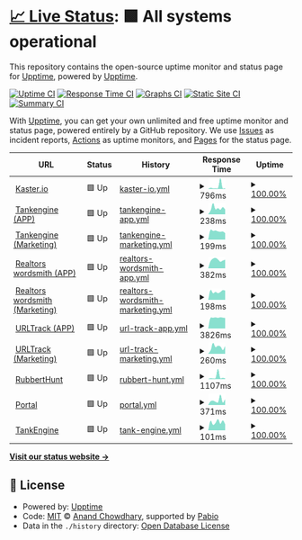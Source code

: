 # [📈 Live Status](https://upptime.github.io/upptime): <!--live status--> **🟩 All systems operational**

This repository contains the open-source uptime monitor and status page for [Upptime](https://upptime.js.org), powered by [Upptime](https://github.com/upptime/upptime).

[![Uptime CI](https://github.com/kaster-io/upptime/workflows/Uptime%20CI/badge.svg)](https://github.com/kaster-io/upptime/actions?query=workflow%3A%22Uptime+CI%22)
[![Response Time CI](https://github.com/kaster-io/upptime/workflows/Response%20Time%20CI/badge.svg)](https://github.com/kaster-io/upptime/actions?query=workflow%3A%22Response+Time+CI%22)
[![Graphs CI](https://github.com/kaster-io/upptime/workflows/Graphs%20CI/badge.svg)](https://github.com/kaster-io/upptime/actions?query=workflow%3A%22Graphs+CI%22)
[![Static Site CI](https://github.com/kaster-io/upptime/workflows/Static%20Site%20CI/badge.svg)](https://github.com/kaster-io/upptime/actions?query=workflow%3A%22Static+Site+CI%22)
[![Summary CI](https://github.com/kaster-io/upptime/workflows/Summary%20CI/badge.svg)](https://github.com/kaster-io/upptime/actions?query=workflow%3A%22Summary+CI%22)

With [Upptime](https://upptime.js.org), you can get your own unlimited and free uptime monitor and status page, powered entirely by a GitHub repository. We use [Issues](https://github.com/upptime/upptime/issues) as incident reports, [Actions](https://github.com/kaster-io/upptime/actions) as uptime monitors, and [Pages](https://upptime.github.io/upptime) for the status page.

<!--start: status pages-->
<!-- This summary is generated by Upptime (https://github.com/upptime/upptime) -->
<!-- Do not edit this manually, your changes will be overwritten -->
<!-- prettier-ignore -->
| URL | Status | History | Response Time | Uptime |
| --- | ------ | ------- | ------------- | ------ |
| <img alt="" src="https://icons.duckduckgo.com/ip3/kaster.io.ico" height="13"> [Kaster.io](https://kaster.io/) | 🟩 Up | [kaster-io.yml](https://github.com/kaster-io/upptime/commits/HEAD/history/kaster-io.yml) | <details><summary><img alt="Response time graph" src="./graphs/kaster-io/response-time-week.png" height="20"> 796ms</summary><br><a href="https://kaster-io.github.io/upptime/history/kaster-io"><img alt="Response time 375" src="https://img.shields.io/endpoint?url=https%3A%2F%2Fraw.githubusercontent.com%2Fkaster-io%2Fupptime%2FHEAD%2Fapi%2Fkaster-io%2Fresponse-time.json"></a><br><a href="https://kaster-io.github.io/upptime/history/kaster-io"><img alt="24-hour response time 282" src="https://img.shields.io/endpoint?url=https%3A%2F%2Fraw.githubusercontent.com%2Fkaster-io%2Fupptime%2FHEAD%2Fapi%2Fkaster-io%2Fresponse-time-day.json"></a><br><a href="https://kaster-io.github.io/upptime/history/kaster-io"><img alt="7-day response time 796" src="https://img.shields.io/endpoint?url=https%3A%2F%2Fraw.githubusercontent.com%2Fkaster-io%2Fupptime%2FHEAD%2Fapi%2Fkaster-io%2Fresponse-time-week.json"></a><br><a href="https://kaster-io.github.io/upptime/history/kaster-io"><img alt="30-day response time 375" src="https://img.shields.io/endpoint?url=https%3A%2F%2Fraw.githubusercontent.com%2Fkaster-io%2Fupptime%2FHEAD%2Fapi%2Fkaster-io%2Fresponse-time-month.json"></a><br><a href="https://kaster-io.github.io/upptime/history/kaster-io"><img alt="1-year response time 375" src="https://img.shields.io/endpoint?url=https%3A%2F%2Fraw.githubusercontent.com%2Fkaster-io%2Fupptime%2FHEAD%2Fapi%2Fkaster-io%2Fresponse-time-year.json"></a></details> | <details><summary><a href="https://kaster-io.github.io/upptime/history/kaster-io">100.00%</a></summary><a href="https://kaster-io.github.io/upptime/history/kaster-io"><img alt="All-time uptime 100.00%" src="https://img.shields.io/endpoint?url=https%3A%2F%2Fraw.githubusercontent.com%2Fkaster-io%2Fupptime%2FHEAD%2Fapi%2Fkaster-io%2Fuptime.json"></a><br><a href="https://kaster-io.github.io/upptime/history/kaster-io"><img alt="24-hour uptime 100.00%" src="https://img.shields.io/endpoint?url=https%3A%2F%2Fraw.githubusercontent.com%2Fkaster-io%2Fupptime%2FHEAD%2Fapi%2Fkaster-io%2Fuptime-day.json"></a><br><a href="https://kaster-io.github.io/upptime/history/kaster-io"><img alt="7-day uptime 100.00%" src="https://img.shields.io/endpoint?url=https%3A%2F%2Fraw.githubusercontent.com%2Fkaster-io%2Fupptime%2FHEAD%2Fapi%2Fkaster-io%2Fuptime-week.json"></a><br><a href="https://kaster-io.github.io/upptime/history/kaster-io"><img alt="30-day uptime 100.00%" src="https://img.shields.io/endpoint?url=https%3A%2F%2Fraw.githubusercontent.com%2Fkaster-io%2Fupptime%2FHEAD%2Fapi%2Fkaster-io%2Fuptime-month.json"></a><br><a href="https://kaster-io.github.io/upptime/history/kaster-io"><img alt="1-year uptime 100.00%" src="https://img.shields.io/endpoint?url=https%3A%2F%2Fraw.githubusercontent.com%2Fkaster-io%2Fupptime%2FHEAD%2Fapi%2Fkaster-io%2Fuptime-year.json"></a></details>
| <img alt="" src="https://icons.duckduckgo.com/ip3/the.tankengine.app.ico" height="13"> [Tankengine (APP)](https://the.tankengine.app/) | 🟩 Up | [tankengine-app.yml](https://github.com/kaster-io/upptime/commits/HEAD/history/tankengine-app.yml) | <details><summary><img alt="Response time graph" src="./graphs/tankengine-app/response-time-week.png" height="20"> 238ms</summary><br><a href="https://kaster-io.github.io/upptime/history/tankengine-app"><img alt="Response time 203" src="https://img.shields.io/endpoint?url=https%3A%2F%2Fraw.githubusercontent.com%2Fkaster-io%2Fupptime%2FHEAD%2Fapi%2Ftankengine-app%2Fresponse-time.json"></a><br><a href="https://kaster-io.github.io/upptime/history/tankengine-app"><img alt="24-hour response time 324" src="https://img.shields.io/endpoint?url=https%3A%2F%2Fraw.githubusercontent.com%2Fkaster-io%2Fupptime%2FHEAD%2Fapi%2Ftankengine-app%2Fresponse-time-day.json"></a><br><a href="https://kaster-io.github.io/upptime/history/tankengine-app"><img alt="7-day response time 238" src="https://img.shields.io/endpoint?url=https%3A%2F%2Fraw.githubusercontent.com%2Fkaster-io%2Fupptime%2FHEAD%2Fapi%2Ftankengine-app%2Fresponse-time-week.json"></a><br><a href="https://kaster-io.github.io/upptime/history/tankengine-app"><img alt="30-day response time 203" src="https://img.shields.io/endpoint?url=https%3A%2F%2Fraw.githubusercontent.com%2Fkaster-io%2Fupptime%2FHEAD%2Fapi%2Ftankengine-app%2Fresponse-time-month.json"></a><br><a href="https://kaster-io.github.io/upptime/history/tankengine-app"><img alt="1-year response time 203" src="https://img.shields.io/endpoint?url=https%3A%2F%2Fraw.githubusercontent.com%2Fkaster-io%2Fupptime%2FHEAD%2Fapi%2Ftankengine-app%2Fresponse-time-year.json"></a></details> | <details><summary><a href="https://kaster-io.github.io/upptime/history/tankengine-app">100.00%</a></summary><a href="https://kaster-io.github.io/upptime/history/tankengine-app"><img alt="All-time uptime 100.00%" src="https://img.shields.io/endpoint?url=https%3A%2F%2Fraw.githubusercontent.com%2Fkaster-io%2Fupptime%2FHEAD%2Fapi%2Ftankengine-app%2Fuptime.json"></a><br><a href="https://kaster-io.github.io/upptime/history/tankengine-app"><img alt="24-hour uptime 100.00%" src="https://img.shields.io/endpoint?url=https%3A%2F%2Fraw.githubusercontent.com%2Fkaster-io%2Fupptime%2FHEAD%2Fapi%2Ftankengine-app%2Fuptime-day.json"></a><br><a href="https://kaster-io.github.io/upptime/history/tankengine-app"><img alt="7-day uptime 100.00%" src="https://img.shields.io/endpoint?url=https%3A%2F%2Fraw.githubusercontent.com%2Fkaster-io%2Fupptime%2FHEAD%2Fapi%2Ftankengine-app%2Fuptime-week.json"></a><br><a href="https://kaster-io.github.io/upptime/history/tankengine-app"><img alt="30-day uptime 100.00%" src="https://img.shields.io/endpoint?url=https%3A%2F%2Fraw.githubusercontent.com%2Fkaster-io%2Fupptime%2FHEAD%2Fapi%2Ftankengine-app%2Fuptime-month.json"></a><br><a href="https://kaster-io.github.io/upptime/history/tankengine-app"><img alt="1-year uptime 100.00%" src="https://img.shields.io/endpoint?url=https%3A%2F%2Fraw.githubusercontent.com%2Fkaster-io%2Fupptime%2FHEAD%2Fapi%2Ftankengine-app%2Fuptime-year.json"></a></details>
| <img alt="" src="https://icons.duckduckgo.com/ip3/www.tankengine.app.ico" height="13"> [Tankengine (Marketing)](https://www.tankengine.app/) | 🟩 Up | [tankengine-marketing.yml](https://github.com/kaster-io/upptime/commits/HEAD/history/tankengine-marketing.yml) | <details><summary><img alt="Response time graph" src="./graphs/tankengine-marketing/response-time-week.png" height="20"> 199ms</summary><br><a href="https://kaster-io.github.io/upptime/history/tankengine-marketing"><img alt="Response time 198" src="https://img.shields.io/endpoint?url=https%3A%2F%2Fraw.githubusercontent.com%2Fkaster-io%2Fupptime%2FHEAD%2Fapi%2Ftankengine-marketing%2Fresponse-time.json"></a><br><a href="https://kaster-io.github.io/upptime/history/tankengine-marketing"><img alt="24-hour response time 122" src="https://img.shields.io/endpoint?url=https%3A%2F%2Fraw.githubusercontent.com%2Fkaster-io%2Fupptime%2FHEAD%2Fapi%2Ftankengine-marketing%2Fresponse-time-day.json"></a><br><a href="https://kaster-io.github.io/upptime/history/tankengine-marketing"><img alt="7-day response time 199" src="https://img.shields.io/endpoint?url=https%3A%2F%2Fraw.githubusercontent.com%2Fkaster-io%2Fupptime%2FHEAD%2Fapi%2Ftankengine-marketing%2Fresponse-time-week.json"></a><br><a href="https://kaster-io.github.io/upptime/history/tankengine-marketing"><img alt="30-day response time 198" src="https://img.shields.io/endpoint?url=https%3A%2F%2Fraw.githubusercontent.com%2Fkaster-io%2Fupptime%2FHEAD%2Fapi%2Ftankengine-marketing%2Fresponse-time-month.json"></a><br><a href="https://kaster-io.github.io/upptime/history/tankengine-marketing"><img alt="1-year response time 198" src="https://img.shields.io/endpoint?url=https%3A%2F%2Fraw.githubusercontent.com%2Fkaster-io%2Fupptime%2FHEAD%2Fapi%2Ftankengine-marketing%2Fresponse-time-year.json"></a></details> | <details><summary><a href="https://kaster-io.github.io/upptime/history/tankengine-marketing">100.00%</a></summary><a href="https://kaster-io.github.io/upptime/history/tankengine-marketing"><img alt="All-time uptime 100.00%" src="https://img.shields.io/endpoint?url=https%3A%2F%2Fraw.githubusercontent.com%2Fkaster-io%2Fupptime%2FHEAD%2Fapi%2Ftankengine-marketing%2Fuptime.json"></a><br><a href="https://kaster-io.github.io/upptime/history/tankengine-marketing"><img alt="24-hour uptime 100.00%" src="https://img.shields.io/endpoint?url=https%3A%2F%2Fraw.githubusercontent.com%2Fkaster-io%2Fupptime%2FHEAD%2Fapi%2Ftankengine-marketing%2Fuptime-day.json"></a><br><a href="https://kaster-io.github.io/upptime/history/tankengine-marketing"><img alt="7-day uptime 100.00%" src="https://img.shields.io/endpoint?url=https%3A%2F%2Fraw.githubusercontent.com%2Fkaster-io%2Fupptime%2FHEAD%2Fapi%2Ftankengine-marketing%2Fuptime-week.json"></a><br><a href="https://kaster-io.github.io/upptime/history/tankengine-marketing"><img alt="30-day uptime 100.00%" src="https://img.shields.io/endpoint?url=https%3A%2F%2Fraw.githubusercontent.com%2Fkaster-io%2Fupptime%2FHEAD%2Fapi%2Ftankengine-marketing%2Fuptime-month.json"></a><br><a href="https://kaster-io.github.io/upptime/history/tankengine-marketing"><img alt="1-year uptime 100.00%" src="https://img.shields.io/endpoint?url=https%3A%2F%2Fraw.githubusercontent.com%2Fkaster-io%2Fupptime%2FHEAD%2Fapi%2Ftankengine-marketing%2Fuptime-year.json"></a></details>
| <img alt="" src="https://icons.duckduckgo.com/ip3/app.realtorwordsmith.com.ico" height="13"> [Realtors wordsmith (APP)](https://app.realtorwordsmith.com/dashboard) | 🟩 Up | [realtors-wordsmith-app.yml](https://github.com/kaster-io/upptime/commits/HEAD/history/realtors-wordsmith-app.yml) | <details><summary><img alt="Response time graph" src="./graphs/realtors-wordsmith-app/response-time-week.png" height="20"> 382ms</summary><br><a href="https://kaster-io.github.io/upptime/history/realtors-wordsmith-app"><img alt="Response time 388" src="https://img.shields.io/endpoint?url=https%3A%2F%2Fraw.githubusercontent.com%2Fkaster-io%2Fupptime%2FHEAD%2Fapi%2Frealtors-wordsmith-app%2Fresponse-time.json"></a><br><a href="https://kaster-io.github.io/upptime/history/realtors-wordsmith-app"><img alt="24-hour response time 404" src="https://img.shields.io/endpoint?url=https%3A%2F%2Fraw.githubusercontent.com%2Fkaster-io%2Fupptime%2FHEAD%2Fapi%2Frealtors-wordsmith-app%2Fresponse-time-day.json"></a><br><a href="https://kaster-io.github.io/upptime/history/realtors-wordsmith-app"><img alt="7-day response time 382" src="https://img.shields.io/endpoint?url=https%3A%2F%2Fraw.githubusercontent.com%2Fkaster-io%2Fupptime%2FHEAD%2Fapi%2Frealtors-wordsmith-app%2Fresponse-time-week.json"></a><br><a href="https://kaster-io.github.io/upptime/history/realtors-wordsmith-app"><img alt="30-day response time 388" src="https://img.shields.io/endpoint?url=https%3A%2F%2Fraw.githubusercontent.com%2Fkaster-io%2Fupptime%2FHEAD%2Fapi%2Frealtors-wordsmith-app%2Fresponse-time-month.json"></a><br><a href="https://kaster-io.github.io/upptime/history/realtors-wordsmith-app"><img alt="1-year response time 388" src="https://img.shields.io/endpoint?url=https%3A%2F%2Fraw.githubusercontent.com%2Fkaster-io%2Fupptime%2FHEAD%2Fapi%2Frealtors-wordsmith-app%2Fresponse-time-year.json"></a></details> | <details><summary><a href="https://kaster-io.github.io/upptime/history/realtors-wordsmith-app">100.00%</a></summary><a href="https://kaster-io.github.io/upptime/history/realtors-wordsmith-app"><img alt="All-time uptime 100.00%" src="https://img.shields.io/endpoint?url=https%3A%2F%2Fraw.githubusercontent.com%2Fkaster-io%2Fupptime%2FHEAD%2Fapi%2Frealtors-wordsmith-app%2Fuptime.json"></a><br><a href="https://kaster-io.github.io/upptime/history/realtors-wordsmith-app"><img alt="24-hour uptime 100.00%" src="https://img.shields.io/endpoint?url=https%3A%2F%2Fraw.githubusercontent.com%2Fkaster-io%2Fupptime%2FHEAD%2Fapi%2Frealtors-wordsmith-app%2Fuptime-day.json"></a><br><a href="https://kaster-io.github.io/upptime/history/realtors-wordsmith-app"><img alt="7-day uptime 100.00%" src="https://img.shields.io/endpoint?url=https%3A%2F%2Fraw.githubusercontent.com%2Fkaster-io%2Fupptime%2FHEAD%2Fapi%2Frealtors-wordsmith-app%2Fuptime-week.json"></a><br><a href="https://kaster-io.github.io/upptime/history/realtors-wordsmith-app"><img alt="30-day uptime 100.00%" src="https://img.shields.io/endpoint?url=https%3A%2F%2Fraw.githubusercontent.com%2Fkaster-io%2Fupptime%2FHEAD%2Fapi%2Frealtors-wordsmith-app%2Fuptime-month.json"></a><br><a href="https://kaster-io.github.io/upptime/history/realtors-wordsmith-app"><img alt="1-year uptime 100.00%" src="https://img.shields.io/endpoint?url=https%3A%2F%2Fraw.githubusercontent.com%2Fkaster-io%2Fupptime%2FHEAD%2Fapi%2Frealtors-wordsmith-app%2Fuptime-year.json"></a></details>
| <img alt="" src="https://icons.duckduckgo.com/ip3/www.realtorwordsmith.com.ico" height="13"> [Realtors wordsmith (Marketing)](https://www.realtorwordsmith.com/) | 🟩 Up | [realtors-wordsmith-marketing.yml](https://github.com/kaster-io/upptime/commits/HEAD/history/realtors-wordsmith-marketing.yml) | <details><summary><img alt="Response time graph" src="./graphs/realtors-wordsmith-marketing/response-time-week.png" height="20"> 198ms</summary><br><a href="https://kaster-io.github.io/upptime/history/realtors-wordsmith-marketing"><img alt="Response time 194" src="https://img.shields.io/endpoint?url=https%3A%2F%2Fraw.githubusercontent.com%2Fkaster-io%2Fupptime%2FHEAD%2Fapi%2Frealtors-wordsmith-marketing%2Fresponse-time.json"></a><br><a href="https://kaster-io.github.io/upptime/history/realtors-wordsmith-marketing"><img alt="24-hour response time 143" src="https://img.shields.io/endpoint?url=https%3A%2F%2Fraw.githubusercontent.com%2Fkaster-io%2Fupptime%2FHEAD%2Fapi%2Frealtors-wordsmith-marketing%2Fresponse-time-day.json"></a><br><a href="https://kaster-io.github.io/upptime/history/realtors-wordsmith-marketing"><img alt="7-day response time 198" src="https://img.shields.io/endpoint?url=https%3A%2F%2Fraw.githubusercontent.com%2Fkaster-io%2Fupptime%2FHEAD%2Fapi%2Frealtors-wordsmith-marketing%2Fresponse-time-week.json"></a><br><a href="https://kaster-io.github.io/upptime/history/realtors-wordsmith-marketing"><img alt="30-day response time 194" src="https://img.shields.io/endpoint?url=https%3A%2F%2Fraw.githubusercontent.com%2Fkaster-io%2Fupptime%2FHEAD%2Fapi%2Frealtors-wordsmith-marketing%2Fresponse-time-month.json"></a><br><a href="https://kaster-io.github.io/upptime/history/realtors-wordsmith-marketing"><img alt="1-year response time 194" src="https://img.shields.io/endpoint?url=https%3A%2F%2Fraw.githubusercontent.com%2Fkaster-io%2Fupptime%2FHEAD%2Fapi%2Frealtors-wordsmith-marketing%2Fresponse-time-year.json"></a></details> | <details><summary><a href="https://kaster-io.github.io/upptime/history/realtors-wordsmith-marketing">100.00%</a></summary><a href="https://kaster-io.github.io/upptime/history/realtors-wordsmith-marketing"><img alt="All-time uptime 100.00%" src="https://img.shields.io/endpoint?url=https%3A%2F%2Fraw.githubusercontent.com%2Fkaster-io%2Fupptime%2FHEAD%2Fapi%2Frealtors-wordsmith-marketing%2Fuptime.json"></a><br><a href="https://kaster-io.github.io/upptime/history/realtors-wordsmith-marketing"><img alt="24-hour uptime 100.00%" src="https://img.shields.io/endpoint?url=https%3A%2F%2Fraw.githubusercontent.com%2Fkaster-io%2Fupptime%2FHEAD%2Fapi%2Frealtors-wordsmith-marketing%2Fuptime-day.json"></a><br><a href="https://kaster-io.github.io/upptime/history/realtors-wordsmith-marketing"><img alt="7-day uptime 100.00%" src="https://img.shields.io/endpoint?url=https%3A%2F%2Fraw.githubusercontent.com%2Fkaster-io%2Fupptime%2FHEAD%2Fapi%2Frealtors-wordsmith-marketing%2Fuptime-week.json"></a><br><a href="https://kaster-io.github.io/upptime/history/realtors-wordsmith-marketing"><img alt="30-day uptime 100.00%" src="https://img.shields.io/endpoint?url=https%3A%2F%2Fraw.githubusercontent.com%2Fkaster-io%2Fupptime%2FHEAD%2Fapi%2Frealtors-wordsmith-marketing%2Fuptime-month.json"></a><br><a href="https://kaster-io.github.io/upptime/history/realtors-wordsmith-marketing"><img alt="1-year uptime 100.00%" src="https://img.shields.io/endpoint?url=https%3A%2F%2Fraw.githubusercontent.com%2Fkaster-io%2Fupptime%2FHEAD%2Fapi%2Frealtors-wordsmith-marketing%2Fuptime-year.json"></a></details>
| <img alt="" src="https://icons.duckduckgo.com/ip3/app.urltrack.io.ico" height="13"> [URLTrack (APP)](https://app.urltrack.io/dashboard) | 🟩 Up | [url-track-app.yml](https://github.com/kaster-io/upptime/commits/HEAD/history/url-track-app.yml) | <details><summary><img alt="Response time graph" src="./graphs/url-track-app/response-time-week.png" height="20"> 3826ms</summary><br><a href="https://kaster-io.github.io/upptime/history/url-track-app"><img alt="Response time 3722" src="https://img.shields.io/endpoint?url=https%3A%2F%2Fraw.githubusercontent.com%2Fkaster-io%2Fupptime%2FHEAD%2Fapi%2Furl-track-app%2Fresponse-time.json"></a><br><a href="https://kaster-io.github.io/upptime/history/url-track-app"><img alt="24-hour response time 962" src="https://img.shields.io/endpoint?url=https%3A%2F%2Fraw.githubusercontent.com%2Fkaster-io%2Fupptime%2FHEAD%2Fapi%2Furl-track-app%2Fresponse-time-day.json"></a><br><a href="https://kaster-io.github.io/upptime/history/url-track-app"><img alt="7-day response time 3826" src="https://img.shields.io/endpoint?url=https%3A%2F%2Fraw.githubusercontent.com%2Fkaster-io%2Fupptime%2FHEAD%2Fapi%2Furl-track-app%2Fresponse-time-week.json"></a><br><a href="https://kaster-io.github.io/upptime/history/url-track-app"><img alt="30-day response time 3722" src="https://img.shields.io/endpoint?url=https%3A%2F%2Fraw.githubusercontent.com%2Fkaster-io%2Fupptime%2FHEAD%2Fapi%2Furl-track-app%2Fresponse-time-month.json"></a><br><a href="https://kaster-io.github.io/upptime/history/url-track-app"><img alt="1-year response time 3722" src="https://img.shields.io/endpoint?url=https%3A%2F%2Fraw.githubusercontent.com%2Fkaster-io%2Fupptime%2FHEAD%2Fapi%2Furl-track-app%2Fresponse-time-year.json"></a></details> | <details><summary><a href="https://kaster-io.github.io/upptime/history/url-track-app">100.00%</a></summary><a href="https://kaster-io.github.io/upptime/history/url-track-app"><img alt="All-time uptime 100.00%" src="https://img.shields.io/endpoint?url=https%3A%2F%2Fraw.githubusercontent.com%2Fkaster-io%2Fupptime%2FHEAD%2Fapi%2Furl-track-app%2Fuptime.json"></a><br><a href="https://kaster-io.github.io/upptime/history/url-track-app"><img alt="24-hour uptime 100.00%" src="https://img.shields.io/endpoint?url=https%3A%2F%2Fraw.githubusercontent.com%2Fkaster-io%2Fupptime%2FHEAD%2Fapi%2Furl-track-app%2Fuptime-day.json"></a><br><a href="https://kaster-io.github.io/upptime/history/url-track-app"><img alt="7-day uptime 100.00%" src="https://img.shields.io/endpoint?url=https%3A%2F%2Fraw.githubusercontent.com%2Fkaster-io%2Fupptime%2FHEAD%2Fapi%2Furl-track-app%2Fuptime-week.json"></a><br><a href="https://kaster-io.github.io/upptime/history/url-track-app"><img alt="30-day uptime 100.00%" src="https://img.shields.io/endpoint?url=https%3A%2F%2Fraw.githubusercontent.com%2Fkaster-io%2Fupptime%2FHEAD%2Fapi%2Furl-track-app%2Fuptime-month.json"></a><br><a href="https://kaster-io.github.io/upptime/history/url-track-app"><img alt="1-year uptime 100.00%" src="https://img.shields.io/endpoint?url=https%3A%2F%2Fraw.githubusercontent.com%2Fkaster-io%2Fupptime%2FHEAD%2Fapi%2Furl-track-app%2Fuptime-year.json"></a></details>
| <img alt="" src="https://icons.duckduckgo.com/ip3/www.urltrack.io.ico" height="13"> [URLTrack (Marketing)](https://www.urltrack.io/) | 🟩 Up | [url-track-marketing.yml](https://github.com/kaster-io/upptime/commits/HEAD/history/url-track-marketing.yml) | <details><summary><img alt="Response time graph" src="./graphs/url-track-marketing/response-time-week.png" height="20"> 260ms</summary><br><a href="https://kaster-io.github.io/upptime/history/url-track-marketing"><img alt="Response time 272" src="https://img.shields.io/endpoint?url=https%3A%2F%2Fraw.githubusercontent.com%2Fkaster-io%2Fupptime%2FHEAD%2Fapi%2Furl-track-marketing%2Fresponse-time.json"></a><br><a href="https://kaster-io.github.io/upptime/history/url-track-marketing"><img alt="24-hour response time 276" src="https://img.shields.io/endpoint?url=https%3A%2F%2Fraw.githubusercontent.com%2Fkaster-io%2Fupptime%2FHEAD%2Fapi%2Furl-track-marketing%2Fresponse-time-day.json"></a><br><a href="https://kaster-io.github.io/upptime/history/url-track-marketing"><img alt="7-day response time 260" src="https://img.shields.io/endpoint?url=https%3A%2F%2Fraw.githubusercontent.com%2Fkaster-io%2Fupptime%2FHEAD%2Fapi%2Furl-track-marketing%2Fresponse-time-week.json"></a><br><a href="https://kaster-io.github.io/upptime/history/url-track-marketing"><img alt="30-day response time 272" src="https://img.shields.io/endpoint?url=https%3A%2F%2Fraw.githubusercontent.com%2Fkaster-io%2Fupptime%2FHEAD%2Fapi%2Furl-track-marketing%2Fresponse-time-month.json"></a><br><a href="https://kaster-io.github.io/upptime/history/url-track-marketing"><img alt="1-year response time 272" src="https://img.shields.io/endpoint?url=https%3A%2F%2Fraw.githubusercontent.com%2Fkaster-io%2Fupptime%2FHEAD%2Fapi%2Furl-track-marketing%2Fresponse-time-year.json"></a></details> | <details><summary><a href="https://kaster-io.github.io/upptime/history/url-track-marketing">100.00%</a></summary><a href="https://kaster-io.github.io/upptime/history/url-track-marketing"><img alt="All-time uptime 100.00%" src="https://img.shields.io/endpoint?url=https%3A%2F%2Fraw.githubusercontent.com%2Fkaster-io%2Fupptime%2FHEAD%2Fapi%2Furl-track-marketing%2Fuptime.json"></a><br><a href="https://kaster-io.github.io/upptime/history/url-track-marketing"><img alt="24-hour uptime 100.00%" src="https://img.shields.io/endpoint?url=https%3A%2F%2Fraw.githubusercontent.com%2Fkaster-io%2Fupptime%2FHEAD%2Fapi%2Furl-track-marketing%2Fuptime-day.json"></a><br><a href="https://kaster-io.github.io/upptime/history/url-track-marketing"><img alt="7-day uptime 100.00%" src="https://img.shields.io/endpoint?url=https%3A%2F%2Fraw.githubusercontent.com%2Fkaster-io%2Fupptime%2FHEAD%2Fapi%2Furl-track-marketing%2Fuptime-week.json"></a><br><a href="https://kaster-io.github.io/upptime/history/url-track-marketing"><img alt="30-day uptime 100.00%" src="https://img.shields.io/endpoint?url=https%3A%2F%2Fraw.githubusercontent.com%2Fkaster-io%2Fupptime%2FHEAD%2Fapi%2Furl-track-marketing%2Fuptime-month.json"></a><br><a href="https://kaster-io.github.io/upptime/history/url-track-marketing"><img alt="1-year uptime 100.00%" src="https://img.shields.io/endpoint?url=https%3A%2F%2Fraw.githubusercontent.com%2Fkaster-io%2Fupptime%2FHEAD%2Fapi%2Furl-track-marketing%2Fuptime-year.json"></a></details>
| <img alt="" src="https://icons.duckduckgo.com/ip3/www.rubberhunt.com.ico" height="13"> [RubbertHunt](https://www.rubberhunt.com/) | 🟩 Up | [rubbert-hunt.yml](https://github.com/kaster-io/upptime/commits/HEAD/history/rubbert-hunt.yml) | <details><summary><img alt="Response time graph" src="./graphs/rubbert-hunt/response-time-week.png" height="20"> 1107ms</summary><br><a href="https://kaster-io.github.io/upptime/history/rubbert-hunt"><img alt="Response time 501" src="https://img.shields.io/endpoint?url=https%3A%2F%2Fraw.githubusercontent.com%2Fkaster-io%2Fupptime%2FHEAD%2Fapi%2Frubbert-hunt%2Fresponse-time.json"></a><br><a href="https://kaster-io.github.io/upptime/history/rubbert-hunt"><img alt="24-hour response time 341" src="https://img.shields.io/endpoint?url=https%3A%2F%2Fraw.githubusercontent.com%2Fkaster-io%2Fupptime%2FHEAD%2Fapi%2Frubbert-hunt%2Fresponse-time-day.json"></a><br><a href="https://kaster-io.github.io/upptime/history/rubbert-hunt"><img alt="7-day response time 1107" src="https://img.shields.io/endpoint?url=https%3A%2F%2Fraw.githubusercontent.com%2Fkaster-io%2Fupptime%2FHEAD%2Fapi%2Frubbert-hunt%2Fresponse-time-week.json"></a><br><a href="https://kaster-io.github.io/upptime/history/rubbert-hunt"><img alt="30-day response time 501" src="https://img.shields.io/endpoint?url=https%3A%2F%2Fraw.githubusercontent.com%2Fkaster-io%2Fupptime%2FHEAD%2Fapi%2Frubbert-hunt%2Fresponse-time-month.json"></a><br><a href="https://kaster-io.github.io/upptime/history/rubbert-hunt"><img alt="1-year response time 501" src="https://img.shields.io/endpoint?url=https%3A%2F%2Fraw.githubusercontent.com%2Fkaster-io%2Fupptime%2FHEAD%2Fapi%2Frubbert-hunt%2Fresponse-time-year.json"></a></details> | <details><summary><a href="https://kaster-io.github.io/upptime/history/rubbert-hunt">100.00%</a></summary><a href="https://kaster-io.github.io/upptime/history/rubbert-hunt"><img alt="All-time uptime 100.00%" src="https://img.shields.io/endpoint?url=https%3A%2F%2Fraw.githubusercontent.com%2Fkaster-io%2Fupptime%2FHEAD%2Fapi%2Frubbert-hunt%2Fuptime.json"></a><br><a href="https://kaster-io.github.io/upptime/history/rubbert-hunt"><img alt="24-hour uptime 100.00%" src="https://img.shields.io/endpoint?url=https%3A%2F%2Fraw.githubusercontent.com%2Fkaster-io%2Fupptime%2FHEAD%2Fapi%2Frubbert-hunt%2Fuptime-day.json"></a><br><a href="https://kaster-io.github.io/upptime/history/rubbert-hunt"><img alt="7-day uptime 100.00%" src="https://img.shields.io/endpoint?url=https%3A%2F%2Fraw.githubusercontent.com%2Fkaster-io%2Fupptime%2FHEAD%2Fapi%2Frubbert-hunt%2Fuptime-week.json"></a><br><a href="https://kaster-io.github.io/upptime/history/rubbert-hunt"><img alt="30-day uptime 100.00%" src="https://img.shields.io/endpoint?url=https%3A%2F%2Fraw.githubusercontent.com%2Fkaster-io%2Fupptime%2FHEAD%2Fapi%2Frubbert-hunt%2Fuptime-month.json"></a><br><a href="https://kaster-io.github.io/upptime/history/rubbert-hunt"><img alt="1-year uptime 100.00%" src="https://img.shields.io/endpoint?url=https%3A%2F%2Fraw.githubusercontent.com%2Fkaster-io%2Fupptime%2FHEAD%2Fapi%2Frubbert-hunt%2Fuptime-year.json"></a></details>
| <img alt="" src="https://icons.duckduckgo.com/ip3/portal-kaster-io.vercel.app.ico" height="13"> [Portal](https://portal-kaster-io.vercel.app/) | 🟩 Up | [portal.yml](https://github.com/kaster-io/upptime/commits/HEAD/history/portal.yml) | <details><summary><img alt="Response time graph" src="./graphs/portal/response-time-week.png" height="20"> 371ms</summary><br><a href="https://kaster-io.github.io/upptime/history/portal"><img alt="Response time 338" src="https://img.shields.io/endpoint?url=https%3A%2F%2Fraw.githubusercontent.com%2Fkaster-io%2Fupptime%2FHEAD%2Fapi%2Fportal%2Fresponse-time.json"></a><br><a href="https://kaster-io.github.io/upptime/history/portal"><img alt="24-hour response time 150" src="https://img.shields.io/endpoint?url=https%3A%2F%2Fraw.githubusercontent.com%2Fkaster-io%2Fupptime%2FHEAD%2Fapi%2Fportal%2Fresponse-time-day.json"></a><br><a href="https://kaster-io.github.io/upptime/history/portal"><img alt="7-day response time 371" src="https://img.shields.io/endpoint?url=https%3A%2F%2Fraw.githubusercontent.com%2Fkaster-io%2Fupptime%2FHEAD%2Fapi%2Fportal%2Fresponse-time-week.json"></a><br><a href="https://kaster-io.github.io/upptime/history/portal"><img alt="30-day response time 338" src="https://img.shields.io/endpoint?url=https%3A%2F%2Fraw.githubusercontent.com%2Fkaster-io%2Fupptime%2FHEAD%2Fapi%2Fportal%2Fresponse-time-month.json"></a><br><a href="https://kaster-io.github.io/upptime/history/portal"><img alt="1-year response time 338" src="https://img.shields.io/endpoint?url=https%3A%2F%2Fraw.githubusercontent.com%2Fkaster-io%2Fupptime%2FHEAD%2Fapi%2Fportal%2Fresponse-time-year.json"></a></details> | <details><summary><a href="https://kaster-io.github.io/upptime/history/portal">100.00%</a></summary><a href="https://kaster-io.github.io/upptime/history/portal"><img alt="All-time uptime 100.00%" src="https://img.shields.io/endpoint?url=https%3A%2F%2Fraw.githubusercontent.com%2Fkaster-io%2Fupptime%2FHEAD%2Fapi%2Fportal%2Fuptime.json"></a><br><a href="https://kaster-io.github.io/upptime/history/portal"><img alt="24-hour uptime 100.00%" src="https://img.shields.io/endpoint?url=https%3A%2F%2Fraw.githubusercontent.com%2Fkaster-io%2Fupptime%2FHEAD%2Fapi%2Fportal%2Fuptime-day.json"></a><br><a href="https://kaster-io.github.io/upptime/history/portal"><img alt="7-day uptime 100.00%" src="https://img.shields.io/endpoint?url=https%3A%2F%2Fraw.githubusercontent.com%2Fkaster-io%2Fupptime%2FHEAD%2Fapi%2Fportal%2Fuptime-week.json"></a><br><a href="https://kaster-io.github.io/upptime/history/portal"><img alt="30-day uptime 100.00%" src="https://img.shields.io/endpoint?url=https%3A%2F%2Fraw.githubusercontent.com%2Fkaster-io%2Fupptime%2FHEAD%2Fapi%2Fportal%2Fuptime-month.json"></a><br><a href="https://kaster-io.github.io/upptime/history/portal"><img alt="1-year uptime 100.00%" src="https://img.shields.io/endpoint?url=https%3A%2F%2Fraw.githubusercontent.com%2Fkaster-io%2Fupptime%2FHEAD%2Fapi%2Fportal%2Fuptime-year.json"></a></details>
| <img alt="" src="https://icons.duckduckgo.com/ip3/the.tankengine.app.ico" height="13"> [TankEngine](https://the.tankengine.app/) | 🟩 Up | [tank-engine.yml](https://github.com/kaster-io/upptime/commits/HEAD/history/tank-engine.yml) | <details><summary><img alt="Response time graph" src="./graphs/tank-engine/response-time-week.png" height="20"> 101ms</summary><br><a href="https://kaster-io.github.io/upptime/history/tank-engine"><img alt="Response time 99" src="https://img.shields.io/endpoint?url=https%3A%2F%2Fraw.githubusercontent.com%2Fkaster-io%2Fupptime%2FHEAD%2Fapi%2Ftank-engine%2Fresponse-time.json"></a><br><a href="https://kaster-io.github.io/upptime/history/tank-engine"><img alt="24-hour response time 59" src="https://img.shields.io/endpoint?url=https%3A%2F%2Fraw.githubusercontent.com%2Fkaster-io%2Fupptime%2FHEAD%2Fapi%2Ftank-engine%2Fresponse-time-day.json"></a><br><a href="https://kaster-io.github.io/upptime/history/tank-engine"><img alt="7-day response time 101" src="https://img.shields.io/endpoint?url=https%3A%2F%2Fraw.githubusercontent.com%2Fkaster-io%2Fupptime%2FHEAD%2Fapi%2Ftank-engine%2Fresponse-time-week.json"></a><br><a href="https://kaster-io.github.io/upptime/history/tank-engine"><img alt="30-day response time 99" src="https://img.shields.io/endpoint?url=https%3A%2F%2Fraw.githubusercontent.com%2Fkaster-io%2Fupptime%2FHEAD%2Fapi%2Ftank-engine%2Fresponse-time-month.json"></a><br><a href="https://kaster-io.github.io/upptime/history/tank-engine"><img alt="1-year response time 99" src="https://img.shields.io/endpoint?url=https%3A%2F%2Fraw.githubusercontent.com%2Fkaster-io%2Fupptime%2FHEAD%2Fapi%2Ftank-engine%2Fresponse-time-year.json"></a></details> | <details><summary><a href="https://kaster-io.github.io/upptime/history/tank-engine">100.00%</a></summary><a href="https://kaster-io.github.io/upptime/history/tank-engine"><img alt="All-time uptime 100.00%" src="https://img.shields.io/endpoint?url=https%3A%2F%2Fraw.githubusercontent.com%2Fkaster-io%2Fupptime%2FHEAD%2Fapi%2Ftank-engine%2Fuptime.json"></a><br><a href="https://kaster-io.github.io/upptime/history/tank-engine"><img alt="24-hour uptime 100.00%" src="https://img.shields.io/endpoint?url=https%3A%2F%2Fraw.githubusercontent.com%2Fkaster-io%2Fupptime%2FHEAD%2Fapi%2Ftank-engine%2Fuptime-day.json"></a><br><a href="https://kaster-io.github.io/upptime/history/tank-engine"><img alt="7-day uptime 100.00%" src="https://img.shields.io/endpoint?url=https%3A%2F%2Fraw.githubusercontent.com%2Fkaster-io%2Fupptime%2FHEAD%2Fapi%2Ftank-engine%2Fuptime-week.json"></a><br><a href="https://kaster-io.github.io/upptime/history/tank-engine"><img alt="30-day uptime 100.00%" src="https://img.shields.io/endpoint?url=https%3A%2F%2Fraw.githubusercontent.com%2Fkaster-io%2Fupptime%2FHEAD%2Fapi%2Ftank-engine%2Fuptime-month.json"></a><br><a href="https://kaster-io.github.io/upptime/history/tank-engine"><img alt="1-year uptime 100.00%" src="https://img.shields.io/endpoint?url=https%3A%2F%2Fraw.githubusercontent.com%2Fkaster-io%2Fupptime%2FHEAD%2Fapi%2Ftank-engine%2Fuptime-year.json"></a></details>

<!--end: status pages-->

[**Visit our status website →**](https://upptime.github.io/upptime)

## 📄 License

- Powered by: [Upptime](https://github.com/upptime/upptime)
- Code: [MIT](./LICENSE) © [Anand Chowdhary](https://anandchowdhary.com), supported by [Pabio](https://pabio.com)
- Data in the `./history` directory: [Open Database License](https://opendatacommons.org/licenses/odbl/1-0/)
